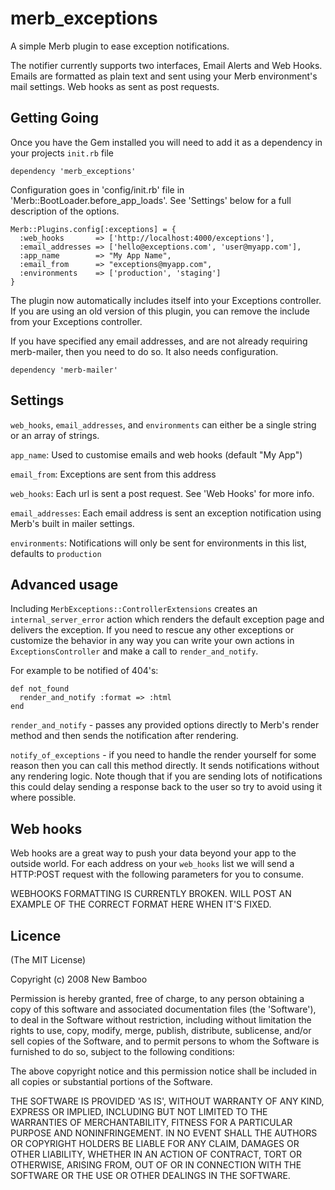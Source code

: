merb_exceptions
===============
A simple Merb plugin to ease exception notifications.

The notifier currently supports two interfaces, Email Alerts and Web Hooks. Emails are formatted as plain text and sent using your Merb environment's mail settings. Web hooks as sent as post requests.

Getting Going
-------------
Once you have the Gem installed you will need to add it as a dependency in your projects `init.rb` file

    dependency 'merb_exceptions'

Configuration goes in 'config/init.rb' file in 'Merb::BootLoader.before_app_loads'. See 'Settings' below for a full description of the options.

    Merb::Plugins.config[:exceptions] = {
      :web_hooks       => ['http://localhost:4000/exceptions'],
      :email_addresses => ['hello@exceptions.com', 'user@myapp.com'],
      :app_name        => "My App Name",
      :email_from      => "exceptions@myapp.com",
      :environments    => ['production', 'staging']
    }

The plugin now automatically includes itself into your Exceptions controller. If you are using an old version of this plugin, you can remove the include from your Exceptions controller.

If you have specified any email addresses, and are not already requiring merb-mailer, then you need to do so. It also needs configuration.

    dependency 'merb-mailer'

Settings
--------
`web_hooks`, `email_addresses`, and `environments` can either be a single string or an array of strings.

`app_name`: Used to customise emails and web hooks (default "My App")

`email_from`: Exceptions are sent from this address

`web_hooks`: Each url is sent a post request. See 'Web Hooks' for more info.

`email_addresses`: Each email address is sent an exception notification using Merb's built in mailer settings.

`environments`: Notifications will only be sent for environments in this list, defaults to `production`

Advanced usage
--------------
Including `MerbExceptions::ControllerExtensions` creates an `internal_server_error` action which renders the default exception page and delivers the exception. If you need to rescue any other exceptions or customize the behavior in any way you can write your own actions in `ExceptionsController` and make a call to `render_and_notify`.

For example to be notified of 404's:

    def not_found
      render_and_notify :format => :html
    end

`render_and_notify` - passes any provided options directly to Merb's render method and then sends the notification after rendering.

`notify_of_exceptions` - if you need to handle the render yourself for some reason then you can call this method directly. It sends notifications without any rendering logic. Note though that if you are sending lots of notifications this could delay sending a response back to the user so try to avoid using it where possible.

Web hooks
---------
Web hooks are a great way to push your data beyond your app to the outside world. For each address on your `web_hooks` list we will send a HTTP:POST request with the following parameters for you to consume.

WEBHOOKS FORMATTING IS CURRENTLY BROKEN. WILL POST AN EXAMPLE OF THE CORRECT FORMAT HERE WHEN IT'S FIXED.


Licence
-------
(The MIT License)

Copyright (c) 2008 New Bamboo

Permission is hereby granted, free of charge, to any person obtaining
a copy of this software and associated documentation files (the
'Software'), to deal in the Software without restriction, including
without limitation the rights to use, copy, modify, merge, publish,
distribute, sublicense, and/or sell copies of the Software, and to
permit persons to whom the Software is furnished to do so, subject to
the following conditions:

The above copyright notice and this permission notice shall be
included in all copies or substantial portions of the Software.

THE SOFTWARE IS PROVIDED 'AS IS', WITHOUT WARRANTY OF ANY KIND,
EXPRESS OR IMPLIED, INCLUDING BUT NOT LIMITED TO THE WARRANTIES OF
MERCHANTABILITY, FITNESS FOR A PARTICULAR PURPOSE AND NONINFRINGEMENT.
IN NO EVENT SHALL THE AUTHORS OR COPYRIGHT HOLDERS BE LIABLE FOR ANY
CLAIM, DAMAGES OR OTHER LIABILITY, WHETHER IN AN ACTION OF CONTRACT,
TORT OR OTHERWISE, ARISING FROM, OUT OF OR IN CONNECTION WITH THE
SOFTWARE OR THE USE OR OTHER DEALINGS IN THE SOFTWARE.